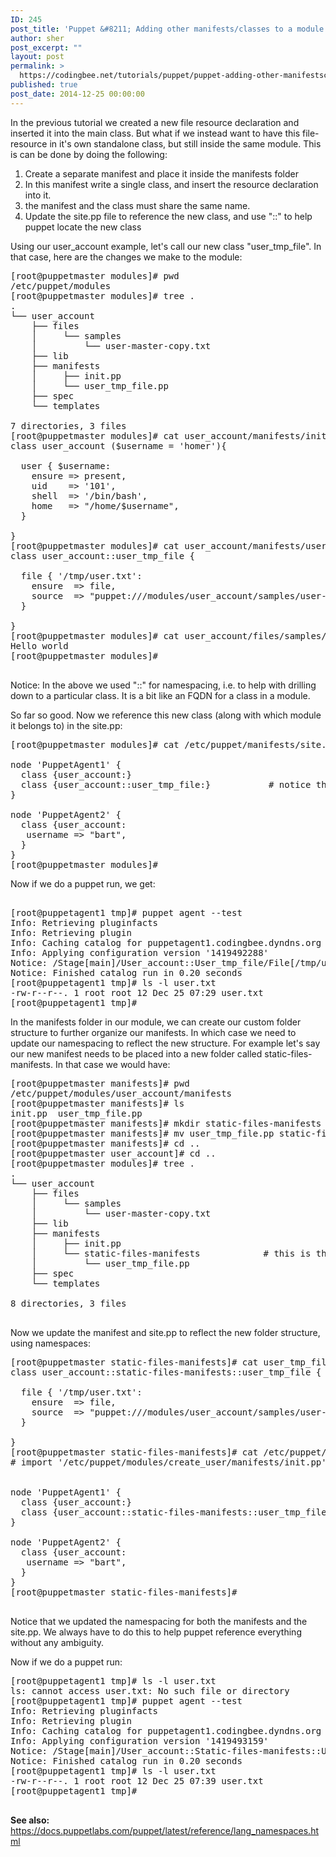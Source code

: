 ```yaml
---
ID: 245
post_title: 'Puppet &#8211; Adding other manifests/classes to a module'
author: sher
post_excerpt: ""
layout: post
permalink: >
  https://codingbee.net/tutorials/puppet/puppet-adding-other-manifestsclasses-to-a-module
published: true
post_date: 2014-12-25 00:00:00
---
```

In the previous tutorial we created a new file resource declaration and inserted it into the main class. But what if we instead want to have this file-resource in it's own standalone class, but still inside the same module. This is can be done by doing the following:

<ol>
	<li>Create a separate manifest and place it inside the manifests folder</li>
	<li>In this manifest write a single class, and insert the resource declaration into it.</li>
	<li>the manifest and the class must share the same name.</li>
	<li>Update the site.pp file to reference the new class, and use "::" to help puppet locate the new class</li>
</ol>

Using our user_account example, let's call our new class "user_tmp_file". In that case, here are the changes we make to the module:

<pre>
[root@puppetmaster modules]# pwd
/etc/puppet/modules
[root@puppetmaster modules]# tree .
.
└── user_account
    ├── files
    │     └── samples
    │         └── user-master-copy.txt
    ├── lib
    ├── manifests
    │     ├── init.pp
    │     └── user_tmp_file.pp
    ├── spec
    └── templates

7 directories, 3 files
[root@puppetmaster modules]# cat user_account/manifests/init.pp
class user_account ($username = 'homer'){

  user { $username:
    ensure => present,
    uid    => '101',
    shell  => '/bin/bash',
    home   => "/home/$username",
  }

}
[root@puppetmaster modules]# cat user_account/manifests/user_tmp_file.pp
class user_account::user_tmp_file {

  file { '/tmp/user.txt':
    ensure  => file,
    source  => "puppet:///modules/user_account/samples/user-master-copy.txt",
  }

}
[root@puppetmaster modules]# cat user_account/files/samples/user-master-copy.txt
Hello world
[root@puppetmaster modules]#

</pre>

Notice: In the above we used "::" for namespacing, i.e. to help with drilling down to a particular class. It is a bit like an FQDN for a class in a module. 



So far so good. Now we reference this new class (along with which module it belongs to) in the site.pp:


<pre>
[root@puppetmaster modules]# cat /etc/puppet/manifests/site.pp

node 'PuppetAgent1' {
  class {user_account:}
  class {user_account::user_tmp_file:}           # notice the "::" namespace syntax
}

node 'PuppetAgent2' {
  class {user_account:
   username => "bart",
  }
}
[root@puppetmaster modules]#
</pre>


Now if we do a puppet run, we get:

<pre>

[root@puppetagent1 tmp]# puppet agent --test
Info: Retrieving pluginfacts
Info: Retrieving plugin
Info: Caching catalog for puppetagent1.codingbee.dyndns.org
Info: Applying configuration version '1419492288'
Notice: /Stage[main]/User_account::User_tmp_file/File[/tmp/user.txt]/ensure: defined content as '{md5}f0ef7081e1539ac00ef5b761b4fb01b3'
Notice: Finished catalog run in 0.20 seconds
[root@puppetagent1 tmp]# ls -l user.txt
-rw-r--r--. 1 root root 12 Dec 25 07:29 user.txt
[root@puppetagent1 tmp]#
</pre>

In the manifests folder in our module, we can create our custom folder structure to further organize our manifests. In which case we need to update our namespacing to reflect the new structure. For example let's say our new manifest needs to be placed into a new folder called static-files-manifests. In that case we would have:


<pre>
[root@puppetmaster manifests]# pwd
/etc/puppet/modules/user_account/manifests
[root@puppetmaster manifests]# ls
init.pp  user_tmp_file.pp
[root@puppetmaster manifests]# mkdir static-files-manifests
[root@puppetmaster manifests]# mv user_tmp_file.pp static-files-manifests/
[root@puppetmaster manifests]# cd ..
[root@puppetmaster user_account]# cd ..
[root@puppetmaster modules]# tree .
.
└── user_account
    ├── files
    │     └── samples
    │         └── user-master-copy.txt
    ├── lib
    ├── manifests
    │     ├── init.pp
    │     └── static-files-manifests            # this is the new folder
    │         └── user_tmp_file.pp
    ├── spec
    └── templates

8 directories, 3 files

</pre>

Now we update the manifest and site.pp to reflect the new folder structure, using namespaces:

<pre>
[root@puppetmaster static-files-manifests]# cat user_tmp_file.pp
class user_account::static-files-manifests::user_tmp_file {

  file { '/tmp/user.txt':
    ensure  => file,
    source  => "puppet:///modules/user_account/samples/user-master-copy.txt",
  }

}
[root@puppetmaster static-files-manifests]# cat /etc/puppet/manifests/site.pp
# import '/etc/puppet/modules/create_user/manifests/init.pp'


node 'PuppetAgent1' {
  class {user_account:}
  class {user_account::static-files-manifests::user_tmp_file:}
}

node 'PuppetAgent2' {
  class {user_account:
   username => "bart",
  }
}
[root@puppetmaster static-files-manifests]#

</pre>

Notice that we updated the namespacing for both the manifests and the site.pp. We always have to do this to help puppet reference everything without any ambiguity. 

Now if we do a puppet run:

<pre>
[root@puppetagent1 tmp]# ls -l user.txt
ls: cannot access user.txt: No such file or directory
[root@puppetagent1 tmp]# puppet agent --test
Info: Retrieving pluginfacts
Info: Retrieving plugin
Info: Caching catalog for puppetagent1.codingbee.dyndns.org
Info: Applying configuration version '1419493159'
Notice: /Stage[main]/User_account::Static-files-manifests::User_tmp_file/File[/tmp/user.txt]/ensure: defined content as '{md5}f0ef7081e1539ac00ef5b761b4fb01b3'
Notice: Finished catalog run in 0.20 seconds
[root@puppetagent1 tmp]# ls -l user.txt
-rw-r--r--. 1 root root 12 Dec 25 07:39 user.txt
[root@puppetagent1 tmp]#

</pre>




<strong>See also:</strong>
https://docs.puppetlabs.com/puppet/latest/reference/lang_namespaces.html